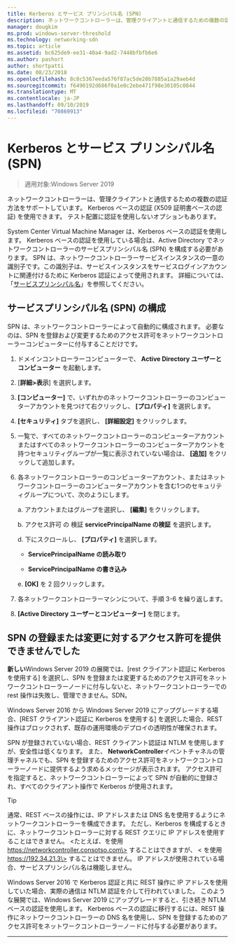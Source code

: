 ```yaml
---
title: Kerberos とサービス プリンシパル名 (SPN)
description: ネットワークコントローラーは、管理クライアントと通信するための複数の認証方法をサポートしています。 Kerberos ベースの認証 (X509 証明書ベースの認証) を使用できます。 テスト配置に認証を使用しないオプションもあります。
manager: dougkim
ms.prod: windows-server-threshold
ms.technology: networking-sdn
ms.topic: article
ms.assetid: bc625de9-ee31-40a4-9ad2-7448bfbfb6e6
ms.author: pashort
author: shortpatti
ms.date: 08/23/2018
ms.openlocfilehash: 8c8c5367eeda576f87ac5de20b7885a1a29aeb4d
ms.sourcegitcommit: f6490192d686f0a1e0c2ebe471f98e30105c0844
ms.translationtype: MT
ms.contentlocale: ja-JP
ms.lasthandoff: 09/10/2019
ms.locfileid: "70869913"
---
```

# <a name="kerberos-with-service-principal-name-spn"></a>Kerberos とサービス プリンシパル名 (SPN)

>適用対象:Windows Server 2019

ネットワークコントローラーは、管理クライアントと通信するための複数の認証方法をサポートしています。 Kerberos ベースの認証 (X509 証明書ベースの認証) を使用できます。 テスト配置に認証を使用しないオプションもあります。

System Center Virtual Machine Manager は、Kerberos ベースの認証を使用します。 Kerberos ベースの認証を使用している場合は、Active Directory でネットワークコントローラーのサービスプリンシパル名 (SPN) を構成する必要があります。 SPN は、ネットワークコントローラーサービスインスタンスの一意の識別子です。この識別子は、サービスインスタンスをサービスログインアカウントに関連付けるために Kerberos 認証によって使用されます。 詳細については、「[サービスプリンシパル名](https://docs.microsoft.com/windows/desktop/ad/service-principal-names)」を参照してください。

## <a name="configure-service-principal-names-spn"></a>サービスプリンシパル名 (SPN) の構成

SPN は、ネットワークコントローラーによって自動的に構成されます。 必要なのは、SPN を登録および変更するためのアクセス許可をネットワークコントローラーコンピューターに付与することだけです。

1.  ドメインコントローラーコンピューターで、 **Active Directory ユーザーとコンピューター** を起動します。

2.  [**詳細\>表示**] を選択します。

3.  **[コンピューター]** で、いずれかのネットワークコントローラーのコンピューターアカウントを見つけて右クリックし、 **[プロパティ]** を選択します。

4.  **[セキュリティ]** タブを選択し、 **[詳細設定]** をクリックします。

5.  一覧で、すべてのネットワークコントローラーのコンピューターアカウントまたはすべてのネットワークコントローラーのコンピューターアカウントを持つセキュリティグループが一覧に表示されていない場合は、 **[追加]** をクリックして追加します。

6.  各ネットワークコントローラーのコンピューターアカウント、またはネットワークコントローラーのコンピューターアカウントを含む1つのセキュリティグループについて、次のようにします。

    a.  アカウントまたはグループを選択し、 **[編集]** をクリックします。

    b.  アクセス許可 の 検証  **servicePrincipalName の検証** を選択します。

    d.  下にスクロールし、 **[プロパティ]** を選択します。

       -  **ServicePrincipalName の読み取り**

       -  **ServicePrincipalName の書き込み**

    e.  **[OK]** を 2 回クリックします。

7.  各ネットワークコントローラーマシンについて、手順 3-6 を繰り返します。

8.  **[Active Directory ユーザーとコンピューター]** を閉じます。

## <a name="failure-to-provide-permissions-for-spn-registrationmodification"></a>SPN の登録または変更に対するアクセス許可を提供できませんでした

**新しい**Windows Server 2019 の展開では、[rest クライアント認証に Kerberos を使用する] を選択し、SPN を登録または変更するためのアクセス許可をネットワークコントローラーノードに付与しないと、ネットワークコントローラーでの rest 操作は失敗し、管理できません。SDN。

Windows Server 2016 から Windows Server 2019 にアップグレードする場合、[REST クライアント認証に Kerberos を使用する] を選択した場合、REST 操作はブロックされず、既存の運用環境のデプロイの透明性が確保されます。 

SPN が登録されていない場合、REST クライアント認証は NTLM を使用しますが、安全性は低くなります。 また、 **NetworkController**イベントチャネルの管理チャネルでも、SPN を登録するためのアクセス許可をネットワークコントローラーノードに提供するよう求めるメッセージが表示されます。 アクセス許可を指定すると、ネットワークコントローラーによって SPN が自動的に登録され、すべてのクライアント操作で Kerberos が使用されます。


>[!TIP]
>通常、REST ベースの操作には、IP アドレスまたは DNS 名を使用するようにネットワークコントローラーを構成できます。 ただし、Kerberos を構成するときに、ネットワークコントローラーに対する REST クエリに IP アドレスを使用することはできません。 \<たとえば、を使用 https://networkcontroller.consotso.com\> することはできますが、 \< を使用 https://192.34.21.3\> することはできません。 IP アドレスが使用されている場合、サービスプリンシパル名は機能しません。
>
>Windows Server 2016 で Kerberos 認証と共に REST 操作に IP アドレスを使用していた場合、実際の通信は NTLM 認証を介して行われていました。 このような展開では、Windows Server 2019 にアップグレードすると、引き続き NTLM ベースの認証を使用します。 Kerberos ベースの認証に移行するには、REST 操作にネットワークコントローラーの DNS 名を使用し、SPN を登録するためのアクセス許可をネットワークコントローラーノードに付与する必要があります。

---